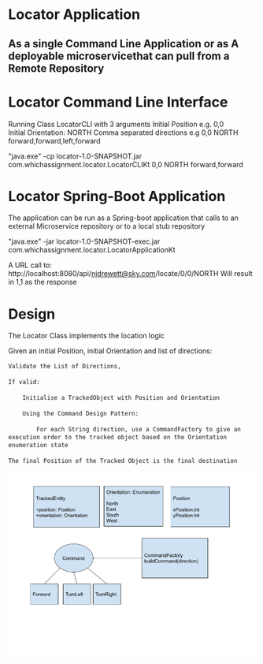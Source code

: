 # Locator Application

## As a single Command Line Application or as A deployable microservicethat can pull from a Remote Repository

# Locator Command Line Interface 

Running Class LocatorCLI with 3 arguments 
Initial Position e.g. 0,0  
Initial Orientation: NORTH
Comma separated directions
e.g 0,0 NORTH forward,forward,left,forward 

"java.exe"  -cp locator-1.0-SNAPSHOT.jar com.whichassignment.locator.LocatorCLIKt 0,0 NORTH forward,forward


# Locator Spring-Boot Application 

The application can be run as a Spring-boot application that calls to an external Microservice repository or to a local stub repository

"java.exe" -jar locator-1.0-SNAPSHOT-exec.jar com.whichassignment.locator.LocatorApplicationKt

A URL call to: http://localhost:8080/api/njdrewett@sky.com/locate/0/0/NORTH 
Will result in 1,1 as the response

# Design

The Locator Class implements the location logic

Given an initial Position, initial Orientation and list of directions:

    Validate the List of Directions,

    If valid:

        Initialise a TrackedObject with Position and Orientation

        Using the Command Design Pattern:

            For each String direction, use a CommandFactory to give an execution order to the tracked object based on the Orientation enumeration state
        
    The final Position of the Tracked Object is the final destination

![image ](Design.png)
        
